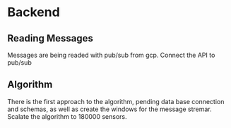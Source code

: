 # Backend

## Reading Messages
Messages are being readed with pub/sub from gcp. Connect the API to pub/sub

## Algorithm
There is the first approach to the algorithm, pending data base connection and schemas, as well as create the windows for the message stremar. Scalate the algorithm to 180000 sensors.

